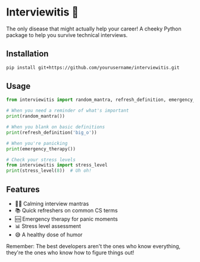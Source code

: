 # Interviewitis 🤒

The only disease that might actually help your career! A cheeky Python package to help you survive technical interviews.

## Installation

```bash
pip install git+https://github.com/yourusername/interviewitis.git
```

## Usage

```python
from interviewitis import random_mantra, refresh_definition, emergency_therapy

# When you need a reminder of what's important
print(random_mantra())

# When you blank on basic definitions
print(refresh_definition('big_o'))

# When you're panicking
print(emergency_therapy())

# Check your stress levels
from interviewitis import stress_level
print(stress_level(8))  # Uh oh!
```

## Features
- 🧘‍♀️ Calming interview mantras
- 📚 Quick refreshers on common CS terms
- 🆘 Emergency therapy for panic moments
- 📊 Stress level assessment
- 😅 A healthy dose of humor

Remember: The best developers aren't the ones who know everything, they're the ones who know how to figure things out!
